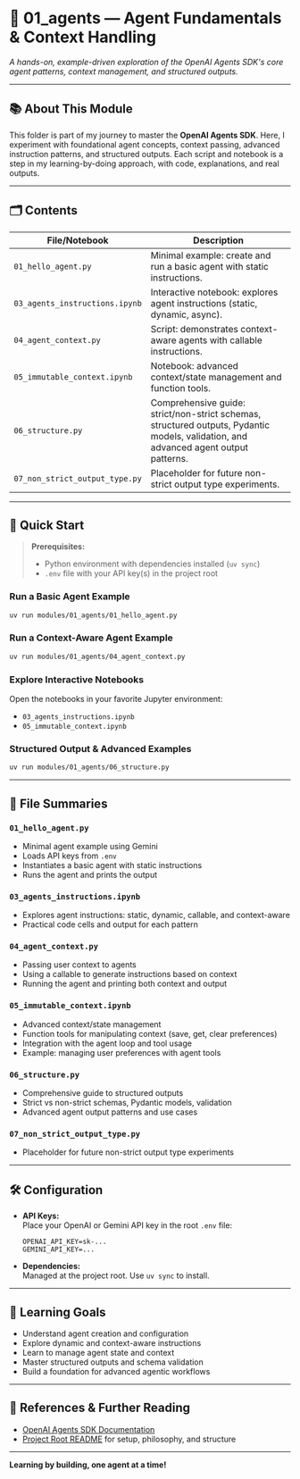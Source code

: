 # 🚀 01_agents — Agent Fundamentals & Context Handling

_A hands-on, example-driven exploration of the OpenAI Agents SDK's core agent patterns, context management, and structured outputs._

---

## 📚 About This Module

This folder is part of my journey to master the **OpenAI Agents SDK**. Here, I experiment with foundational agent concepts, context passing, advanced instruction patterns, and structured outputs. Each script and notebook is a step in my learning-by-doing approach, with code, explanations, and real outputs.

---

## 🗂️ Contents

| File/Notebook                  | Description                                                                 |
| ------------------------------ | --------------------------------------------------------------------------- |
| `01_hello_agent.py`            | Minimal example: create and run a basic agent with static instructions.      |
| `03_agents_instructions.ipynb` | Interactive notebook: explores agent instructions (static, dynamic, async).  |
| `04_agent_context.py`          | Script: demonstrates context-aware agents with callable instructions.        |
| `05_immutable_context.ipynb`   | Notebook: advanced context/state management and function tools.              |
| `06_structure.py`              | Comprehensive guide: strict/non-strict schemas, structured outputs, Pydantic models, validation, and advanced agent output patterns. |
| `07_non_strict_output_type.py` | Placeholder for future non-strict output type experiments.                   |

---

## 🏁 Quick Start

> **Prerequisites:**  
> - Python environment with dependencies installed (`uv sync`)  
> - `.env` file with your API key(s) in the project root

### Run a Basic Agent Example

```bash
uv run modules/01_agents/01_hello_agent.py
```

### Run a Context-Aware Agent Example

```bash
uv run modules/01_agents/04_agent_context.py
```

### Explore Interactive Notebooks

Open the notebooks in your favorite Jupyter environment:

- `03_agents_instructions.ipynb`
- `05_immutable_context.ipynb`

### Structured Output & Advanced Examples

```bash
uv run modules/01_agents/06_structure.py
```

---

## 📄 File Summaries

### `01_hello_agent.py`
- Minimal agent example using Gemini
- Loads API keys from `.env`
- Instantiates a basic agent with static instructions
- Runs the agent and prints the output

### `03_agents_instructions.ipynb`
- Explores agent instructions: static, dynamic, callable, and context-aware
- Practical code cells and output for each pattern

### `04_agent_context.py`
- Passing user context to agents
- Using a callable to generate instructions based on context
- Running the agent and printing both context and output

### `05_immutable_context.ipynb`
- Advanced context/state management
- Function tools for manipulating context (save, get, clear preferences)
- Integration with the agent loop and tool usage
- Example: managing user preferences with agent tools

### `06_structure.py`
- Comprehensive guide to structured outputs
- Strict vs non-strict schemas, Pydantic models, validation
- Advanced agent output patterns and use cases

### `07_non_strict_output_type.py`
- Placeholder for future non-strict output type experiments

---

## 🛠️ Configuration

- **API Keys:**  
  Place your OpenAI or Gemini API key in the root `.env` file:
  ```
  OPENAI_API_KEY=sk-...
  GEMINI_API_KEY=...
  ```

- **Dependencies:**  
  Managed at the project root. Use `uv sync` to install.

---

## 🧭 Learning Goals

- Understand agent creation and configuration
- Explore dynamic and context-aware instructions
- Learn to manage agent state and context
- Master structured outputs and schema validation
- Build a foundation for advanced agentic workflows

---

## 🔗 References & Further Reading

- [OpenAI Agents SDK Documentation](https://openai.github.io/openai-agents-python/quickstart/)
- [Project Root README](../../README.md) for setup, philosophy, and structure

---

**Learning by building, one agent at a time!**
